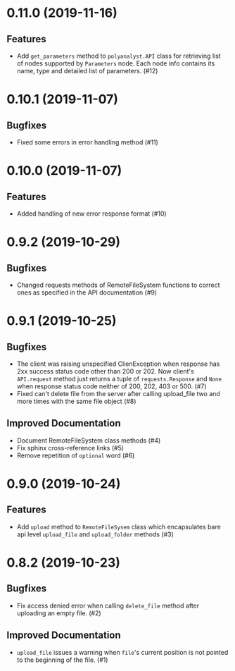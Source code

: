 0.11.0 (2019-11-16)
===================

Features
--------

- Add `get_parameters` method to `polyanalyst.API` class for retrieving list of nodes supported by `Parameters` node. Each node info contains its name, type and detailed list of parameters. (#12)


0.10.1 (2019-11-07)
===================

Bugfixes
--------

- Fixed some errors in error handling method (#11)


0.10.0 (2019-11-07)
==================

Features
--------

- Added handling of new error response format (#10)


0.9.2 (2019-10-29)
==================

Bugfixes
--------

- Changed requests methods of RemoteFileSystem functions to correct ones as specified in the API documentation (#9)


0.9.1 (2019-10-25)
==================

Bugfixes
--------

- The client was raising unspecified ClienException when response has 2xx success
  status code other than 200 or 202. Now client's `API.request` method just returns
  a tuple of `requests.Response` and `None` when response status code neither of
  200, 202, 403 or 500. (#7)
- Fixed can't delete file from the server after calling upload_file two and more times with the same file object (#8)


Improved Documentation
----------------------

- Document RemoteFileSystem class methods (#4)
- Fix sphinx cross-reference links (#5)
- Remove repetition of `optional` word (#6)


0.9.0 (2019-10-24)
==================

Features
--------

- Add `upload` method to `RemoteFileSysem` class which encapsulates bare api level `upload_file` and `upload_folder` methods (#3)


0.8.2 (2019-10-23)
==================

Bugfixes
--------

- Fix access denied error when calling `delete_file` method after uploading an empty file. (#2)


Improved Documentation
----------------------

- `upload_file` issues a warning when `file`'s current position is not pointed to the beginning of the file. (#1)
